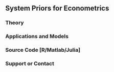 ## System Priors for Econometrics



### Theory



### Applications and Models





### Source Code [R/Matlab/Julia]


### Support or Contact


